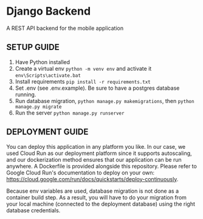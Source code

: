 # Django Backend

A REST API backend for the mobile application

## SETUP GUIDE
1. Have Python installed
2. Create a virtual env `python -m venv env` and activate it `env\Scripts\activate.bat`
3. Install requirements `pip install -r requirements.txt`
4. Set .env (see .env.example). Be sure to have a postgres database running.
5. Run database migration, `python manage.py makemigrations`, then `python manage.py migrate`
6. Run the server `python manage.py runserver`

## DEPLOYMENT GUIDE
You can deploy this application in any platform you like. In our case, we used Cloud Run as our deployment platform since it supports autoscaling, and our dockerization method ensures that our application can be run anywhere. A Dockerfile is provided alongside this repository. Please refer to Google Cloud Run's documentation to deploy on your own: https://cloud.google.com/run/docs/quickstarts/deploy-continuously.

Because env variables are used, database migration is not done as a container build step. As a result, you will have to do your migration from your local machine (connected to the deployment database) using the right database credentials.